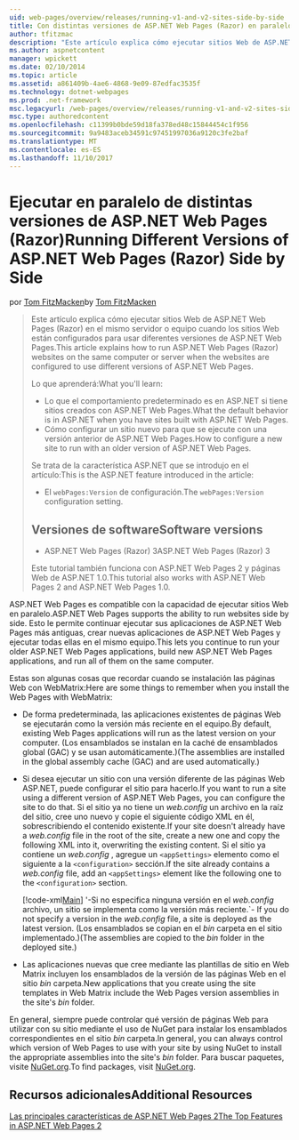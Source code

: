 ```yaml
---
uid: web-pages/overview/releases/running-v1-and-v2-sites-side-by-side
title: Con distintas versiones de ASP.NET Web Pages (Razor) en paralelo | Documentos de Microsoft
author: tfitzmac
description: "Este artículo explica cómo ejecutar sitios Web de ASP.NET Web Pages (Razor) en el mismo servidor o equipo cuando los sitios Web están configurados para usar una versión diferente..."
ms.author: aspnetcontent
manager: wpickett
ms.date: 02/10/2014
ms.topic: article
ms.assetid: a861409b-4ae6-4868-9e09-87edfac3535f
ms.technology: dotnet-webpages
ms.prod: .net-framework
msc.legacyurl: /web-pages/overview/releases/running-v1-and-v2-sites-side-by-side
msc.type: authoredcontent
ms.openlocfilehash: c11399b0bde59d18fa378ed48c15844454c1f956
ms.sourcegitcommit: 9a9483aceb34591c97451997036a9120c3fe2baf
ms.translationtype: MT
ms.contentlocale: es-ES
ms.lasthandoff: 11/10/2017
---
```

<a name="running-different-versions-of-aspnet-web-pages-razor-side-by-side"></a><span data-ttu-id="230ce-103">Ejecutar en paralelo de distintas versiones de ASP.NET Web Pages (Razor)</span><span class="sxs-lookup"><span data-stu-id="230ce-103">Running Different Versions of ASP.NET Web Pages (Razor) Side by Side</span></span>
====================
<span data-ttu-id="230ce-104">por [Tom FitzMacken](https://github.com/tfitzmac)</span><span class="sxs-lookup"><span data-stu-id="230ce-104">by [Tom FitzMacken](https://github.com/tfitzmac)</span></span>

> <span data-ttu-id="230ce-105">Este artículo explica cómo ejecutar sitios Web de ASP.NET Web Pages (Razor) en el mismo servidor o equipo cuando los sitios Web están configurados para usar diferentes versiones de ASP.NET Web Pages.</span><span class="sxs-lookup"><span data-stu-id="230ce-105">This article explains how to run ASP.NET Web Pages (Razor) websites on the same computer or server when the websites are configured to use different versions of ASP.NET Web Pages.</span></span>
> 
> <span data-ttu-id="230ce-106">Lo que aprenderá:</span><span class="sxs-lookup"><span data-stu-id="230ce-106">What you'll learn:</span></span>
> 
> - <span data-ttu-id="230ce-107">Lo que el comportamiento predeterminado es en ASP.NET si tiene sitios creados con ASP.NET Web Pages.</span><span class="sxs-lookup"><span data-stu-id="230ce-107">What the default behavior is in ASP.NET when you have sites built with ASP.NET Web Pages.</span></span>
> - <span data-ttu-id="230ce-108">Cómo configurar un sitio nuevo para que se ejecute con una versión anterior de ASP.NET Web Pages.</span><span class="sxs-lookup"><span data-stu-id="230ce-108">How to configure a new site to run with an older version of ASP.NET Web Pages.</span></span>
>   
> 
> <span data-ttu-id="230ce-109">Se trata de la característica ASP.NET que se introdujo en el artículo:</span><span class="sxs-lookup"><span data-stu-id="230ce-109">This is the ASP.NET feature introduced in the article:</span></span>
> 
> - <span data-ttu-id="230ce-110">El `webPages:Version` de configuración.</span><span class="sxs-lookup"><span data-stu-id="230ce-110">The `webPages:Version` configuration setting.</span></span>
>   
> 
> ## <a name="software-versions"></a><span data-ttu-id="230ce-111">Versiones de software</span><span class="sxs-lookup"><span data-stu-id="230ce-111">Software versions</span></span>
> 
> 
> - <span data-ttu-id="230ce-112">ASP.NET Web Pages (Razor) 3</span><span class="sxs-lookup"><span data-stu-id="230ce-112">ASP.NET Web Pages (Razor) 3</span></span>
>   
> 
> <span data-ttu-id="230ce-113">Este tutorial también funciona con ASP.NET Web Pages 2 y páginas Web de ASP.NET 1.0.</span><span class="sxs-lookup"><span data-stu-id="230ce-113">This tutorial also works with ASP.NET Web Pages 2 and ASP.NET Web Pages 1.0.</span></span>


<span data-ttu-id="230ce-114">ASP.NET Web Pages es compatible con la capacidad de ejecutar sitios Web en paralelo.</span><span class="sxs-lookup"><span data-stu-id="230ce-114">ASP.NET Web Pages supports the ability to run websites side by side.</span></span> <span data-ttu-id="230ce-115">Esto le permite continuar ejecutar sus aplicaciones de ASP.NET Web Pages más antiguas, crear nuevas aplicaciones de ASP.NET Web Pages y ejecutar todas ellas en el mismo equipo.</span><span class="sxs-lookup"><span data-stu-id="230ce-115">This lets you continue to run your older ASP.NET Web Pages applications, build new ASP.NET Web Pages applications, and run all of them on the same computer.</span></span>

<span data-ttu-id="230ce-116">Estas son algunas cosas que recordar cuando se instalación las páginas Web con WebMatrix:</span><span class="sxs-lookup"><span data-stu-id="230ce-116">Here are some things to remember when you install the Web Pages with WebMatrix:</span></span>

- <span data-ttu-id="230ce-117">De forma predeterminada, las aplicaciones existentes de páginas Web se ejecutarán como la versión más reciente en el equipo.</span><span class="sxs-lookup"><span data-stu-id="230ce-117">By default, existing Web Pages applications will run as the latest version on your computer.</span></span> <span data-ttu-id="230ce-118">(Los ensamblados se instalan en la caché de ensamblados global (GAC) y se usan automáticamente.)</span><span class="sxs-lookup"><span data-stu-id="230ce-118">(The assemblies are installed in the global assembly cache (GAC) and are used automatically.)</span></span>
- <span data-ttu-id="230ce-119">Si desea ejecutar un sitio con una versión diferente de las páginas Web ASP.NET, puede configurar el sitio para hacerlo.</span><span class="sxs-lookup"><span data-stu-id="230ce-119">If you want to run a site using a different version of ASP.NET Web Pages, you can configure the site to do that.</span></span> <span data-ttu-id="230ce-120">Si el sitio ya no tiene un *web.config* un archivo en la raíz del sitio, cree uno nuevo y copie el siguiente código XML en él, sobrescribiendo el contenido existente.</span><span class="sxs-lookup"><span data-stu-id="230ce-120">If your site doesn't already have a *web.config* file in the root of the site, create a new one and copy the following XML into it, overwriting the existing content.</span></span> <span data-ttu-id="230ce-121">Si el sitio ya contiene un *web.config* , agregue un `<appSettings>` elemento como el siguiente a la `<configuration>` sección.</span><span class="sxs-lookup"><span data-stu-id="230ce-121">If the site already contains a *web.config* file, add an `<appSettings>` element like the following one to the `<configuration>` section.</span></span>

    [!code-xml[Main](running-v1-and-v2-sites-side-by-side/samples/sample1.xml)]
<span data-ttu-id="230ce-122">'-Si no especifica ninguna versión en el *web.config* archivo, un sitio se implementa como la versión más reciente.</span><span class="sxs-lookup"><span data-stu-id="230ce-122">\`- If you do not specify a version in the *web.config* file, a site is deployed as the latest version.</span></span> <span data-ttu-id="230ce-123">(Los ensamblados se copian en el *bin* carpeta en el sitio implementado.)</span><span class="sxs-lookup"><span data-stu-id="230ce-123">(The assemblies are copied to the *bin* folder in the deployed site.)</span></span>
- <span data-ttu-id="230ce-124">Las aplicaciones nuevas que cree mediante las plantillas de sitio en Web Matrix incluyen los ensamblados de la versión de las páginas Web en el sitio *bin* carpeta.</span><span class="sxs-lookup"><span data-stu-id="230ce-124">New applications that you create using the site templates in Web Matrix include the Web Pages version assemblies in the site's *bin* folder.</span></span>

<span data-ttu-id="230ce-125">En general, siempre puede controlar qué versión de páginas Web para utilizar con su sitio mediante el uso de NuGet para instalar los ensamblados correspondientes en el sitio *bin* carpeta.</span><span class="sxs-lookup"><span data-stu-id="230ce-125">In general, you can always control which version of Web Pages to use with your site by using NuGet to install the appropriate assemblies into the site's *bin* folder.</span></span> <span data-ttu-id="230ce-126">Para buscar paquetes, visite [NuGet.org](http://NuGet.org).</span><span class="sxs-lookup"><span data-stu-id="230ce-126">To find packages, visit [NuGet.org](http://NuGet.org).</span></span>

## <a name="additional-resources"></a><span data-ttu-id="230ce-127">Recursos adicionales</span><span class="sxs-lookup"><span data-stu-id="230ce-127">Additional Resources</span></span>

[<span data-ttu-id="230ce-128">Las principales características de ASP.NET Web Pages 2</span><span class="sxs-lookup"><span data-stu-id="230ce-128">The Top Features in ASP.NET Web Pages 2</span></span>](top-features-in-web-pages-2.md)
